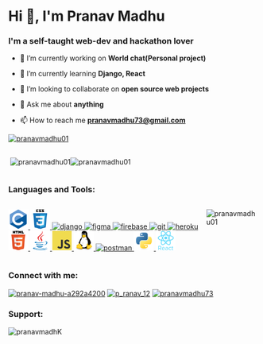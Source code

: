 <h1 align="left">Hi 👋, I'm Pranav Madhu</h1>
<h3 align="left">I'm a self-taught web-dev and hackathon lover</h3>

- 🔭 I’m currently working on **World chat(Personal project)**

- 🌱 I’m currently learning **Django, React**

- 👯 I’m looking to collaborate on **open source web projects**

- 💬 Ask me about **anything**

- 📫 How to reach me **pranavmadhu73@gmail.com**



<p align="left"> <a href="https://github.com/ryo-ma/github-profile-trophy"><img src="https://github-profile-trophy.vercel.app/?username=pranavmadhu01" alt="pranavmadhu01" /></a> </p>

<div style="display:flex">
<p>&nbsp;<img align="center" src="https://github-readme-stats.vercel.app/api?username=pranavmadhu01&show_icons=true&locale=en" alt="pranavmadhu01" /></p>

<p><img align="center" src="https://github-readme-streak-stats.herokuapp.com/?user=pranavmadhu01&" alt="pranavmadhu01" /></p>
</div>






<h3 align="left">Languages and Tools:</h3>
<div style="display:flex">
<p align="left"> <a href="https://www.cprogramming.com/" target="_blank" rel="noreferrer"> <img src="https://raw.githubusercontent.com/devicons/devicon/master/icons/c/c-original.svg" alt="c" width="40" height="40"/> </a> <a href="https://www.w3schools.com/css/" target="_blank" rel="noreferrer"> <img src="https://raw.githubusercontent.com/devicons/devicon/master/icons/css3/css3-original-wordmark.svg" alt="css3" width="40" height="40"/> </a> <a href="https://www.djangoproject.com/" target="_blank" rel="noreferrer"> <img src="https://cdn.worldvectorlogo.com/logos/django.svg" alt="django" width="40" height="40"/> </a> <a href="https://www.figma.com/" target="_blank" rel="noreferrer"> <img src="https://www.vectorlogo.zone/logos/figma/figma-icon.svg" alt="figma" width="40" height="40"/> </a> <a href="https://firebase.google.com/" target="_blank" rel="noreferrer"> <img src="https://www.vectorlogo.zone/logos/firebase/firebase-icon.svg" alt="firebase" width="40" height="40"/> </a> <a href="https://git-scm.com/" target="_blank" rel="noreferrer"> <img src="https://www.vectorlogo.zone/logos/git-scm/git-scm-icon.svg" alt="git" width="40" height="40"/> </a> <a href="https://heroku.com" target="_blank" rel="noreferrer"> <img src="https://www.vectorlogo.zone/logos/heroku/heroku-icon.svg" alt="heroku" width="40" height="40"/> </a> <a href="https://www.w3.org/html/" target="_blank" rel="noreferrer"> <img src="https://raw.githubusercontent.com/devicons/devicon/master/icons/html5/html5-original-wordmark.svg" alt="html5" width="40" height="40"/> </a> <a href="https://www.java.com" target="_blank" rel="noreferrer"> <img src="https://raw.githubusercontent.com/devicons/devicon/master/icons/java/java-original.svg" alt="java" width="40" height="40"/> </a> <a href="https://developer.mozilla.org/en-US/docs/Web/JavaScript" target="_blank" rel="noreferrer"> <img src="https://raw.githubusercontent.com/devicons/devicon/master/icons/javascript/javascript-original.svg" alt="javascript" width="40" height="40"/> </a> <a href="https://www.linux.org/" target="_blank" rel="noreferrer"> <img src="https://raw.githubusercontent.com/devicons/devicon/master/icons/linux/linux-original.svg" alt="linux" width="40" height="40"/> </a> <a href="https://postman.com" target="_blank" rel="noreferrer"> <img src="https://www.vectorlogo.zone/logos/getpostman/getpostman-icon.svg" alt="postman" width="40" height="40"/> </a> <a href="https://www.python.org" target="_blank" rel="noreferrer"> <img src="https://raw.githubusercontent.com/devicons/devicon/master/icons/python/python-original.svg" alt="python" width="40" height="40"/> </a> <a href="https://reactjs.org/" target="_blank" rel="noreferrer"> <img src="https://raw.githubusercontent.com/devicons/devicon/master/icons/react/react-original-wordmark.svg" alt="react" width="40" height="40"/> </a> </p>

<p><img align="left" src="https://github-readme-stats.vercel.app/api/top-langs?username=pranavmadhu01&show_icons=true&locale=en&layout=compact" alt="pranavmadhu01" /></p>


</div>

















<h3 align="left">Connect with me:</h3>
<p align="left">
<a href="https://linkedin.com/in/pranav-madhu-a292a4200" target="blank"><img align="center" src="https://raw.githubusercontent.com/rahuldkjain/github-profile-readme-generator/master/src/images/icons/Social/linked-in-alt.svg" alt="pranav-madhu-a292a4200" height="30" width="40" /></a>
<a href="https://www.codechef.com/users/p_ranav_12" target="blank"><img align="center" src="https://cdn.jsdelivr.net/npm/simple-icons@3.1.0/icons/codechef.svg" alt="p_ranav_12" height="30" width="40" /></a>
<a href="https://www.hackerrank.com/pranavmadhu73" target="blank"><img align="center" src="https://raw.githubusercontent.com/rahuldkjain/github-profile-readme-generator/master/src/images/icons/Social/hackerrank.svg" alt="pranavmadhu73" height="30" width="40" /></a>
</p>


<h3 align="left">Support:</h3>
<p><a href="https://www.buymeacoffee.com/pranavmadhK"> <img align="left" src="https://cdn.buymeacoffee.com/buttons/v2/default-yellow.png" height="50" width="210" alt="pranavmadhK" /></a></p>
